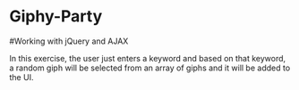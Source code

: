 # Giphy-Party

#Working with jQuery and AJAX

In this exercise, the user just enters a keyword and based on that keyword, a random giph will be selected from an array of giphs and it will be added to the UI.
